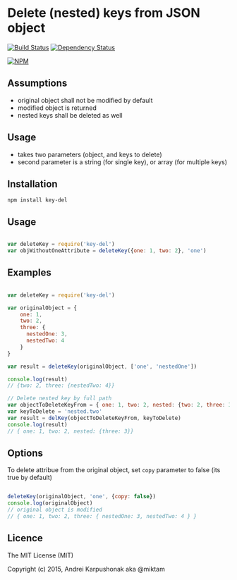 # Delete (nested) keys from JSON object 

[![Build Status](https://travis-ci.org/miktam/key-del.svg?branch=master)](https://travis-ci.org/miktam/key-del) [![Dependency Status](https://david-dm.org/miktam/key-del.svg)](https://david-dm.org/miktam/key-del)

[![NPM](https://nodei.co/npm/key-del.png?downloads=true&downloadRank=true)](https://nodei.co/npm/key-del/)


## Assumptions
* original object shall not be modified by default
* modified object is returned
* nested keys shall be deleted as well

## Usage
* takes two parameters (object, and keys to delete)
* second parameter is a string (for single key), or array (for multiple keys)

## Installation

`npm install key-del`

## Usage

```javascript

var deleteKey = require('key-del')
var objWithoutOneAttribute = deleteKey({one: 1, two: 2}, 'one')
```

## Examples

```javascript

var deleteKey = require('key-del')

var originalObject = {
	one: 1,
	two: 2,
	three: {
	  nestedOne: 3,
	  nestedTwo: 4
	}
}

var result = deleteKey(originalObject, ['one', 'nestedOne'])

console.log(result)
// {two: 2, three: {nestedTwo: 4}}

// Delete nested key by full path
var objectToDeleteKeyFrom = { one: 1, two: 2, nested: {two: 2, three: 3}}
var keyToDelete = 'nested.two'
var result = delKey(objectToDeleteKeyFrom, keyToDelete)
console.log(result)
// { one: 1, two: 2, nested: {three: 3}}
```

## Options

To delete attribue from the original object, set `copy` parameter to false (its true by default)

```javascript

deleteKey(originalObject, 'one', {copy: false})
console.log(originalObject)
// original object is modified
// { one: 1, two: 2, three: { nestedOne: 3, nestedTwo: 4 } }

```

## Licence

The MIT License (MIT)

Copyright (c) 2015, Andrei Karpushonak aka @miktam